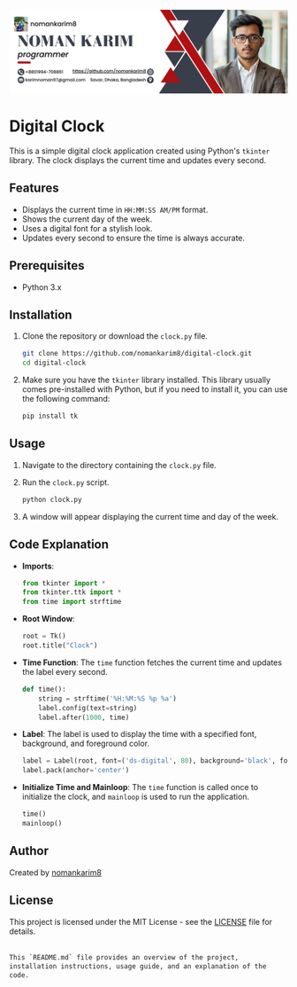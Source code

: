 ![logo]( https://github.com/nomankarim8/nomankarim8/blob/main/image.png?raw=true )


# Digital Clock

This is a simple digital clock application created using Python's `tkinter` library. The clock displays the current time and updates every second.

## Features

- Displays the current time in `HH:MM:SS AM/PM` format.
- Shows the current day of the week.
- Uses a digital font for a stylish look.
- Updates every second to ensure the time is always accurate.

## Prerequisites

- Python 3.x

## Installation

1. Clone the repository or download the `clock.py` file.

    ```sh
    git clone https://github.com/nomankarim8/digital-clock.git
    cd digital-clock
    ```

2. Make sure you have the `tkinter` library installed. This library usually comes pre-installed with Python, but if you need to install it, you can use the following command:

    ```sh
    pip install tk
    ```

## Usage

1. Navigate to the directory containing the `clock.py` file.

2. Run the `clock.py` script.

    ```sh
    python clock.py
    ```

3. A window will appear displaying the current time and day of the week.

## Code Explanation

- **Imports**:
    ```python
    from tkinter import *
    from tkinter.ttk import *
    from time import strftime
    ```

- **Root Window**:
    ```python
    root = Tk()
    root.title("Clock")
    ```

- **Time Function**:
    The `time` function fetches the current time and updates the label every second.
    ```python
    def time():
        string = strftime('%H:%M:%S %p %a')
        label.config(text=string)
        label.after(1000, time)
    ```

- **Label**:
    The label is used to display the time with a specified font, background, and foreground color.
    ```python
    label = Label(root, font=('ds-digital', 80), background='black', foreground='cyan')
    label.pack(anchor='center')
    ```

- **Initialize Time and Mainloop**:
    The `time` function is called once to initialize the clock, and `mainloop` is used to run the application.
    ```python
    time()
    mainloop()
    ```

## Author

Created by [nomankarim8](https://github.com/nomankarim8)

## License

This project is licensed under the MIT License - see the [LICENSE](licence) file for details.
```

This `README.md` file provides an overview of the project, installation instructions, usage guide, and an explanation of the code.
